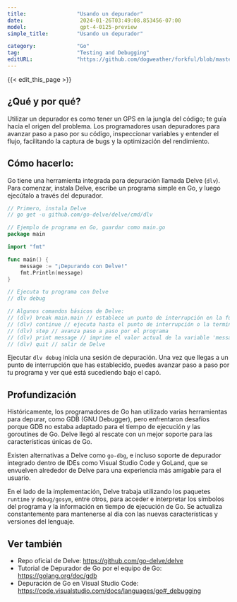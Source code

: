 ```yaml
---
title:                "Usando un depurador"
date:                  2024-01-26T03:49:08.853456-07:00
model:                 gpt-4-0125-preview
simple_title:         "Usando un depurador"

category:             "Go"
tag:                  "Testing and Debugging"
editURL:              "https://github.com/dogweather/forkful/blob/master/content/es/go/using-a-debugger.md"
---
```


{{< edit_this_page >}}

## ¿Qué y por qué?
Utilizar un depurador es como tener un GPS en la jungla del código; te guía hacia el origen del problema. Los programadores usan depuradores para avanzar paso a paso por su código, inspeccionar variables y entender el flujo, facilitando la captura de bugs y la optimización del rendimiento.

## Cómo hacerlo:
Go tiene una herramienta integrada para depuración llamada Delve (`dlv`). Para comenzar, instala Delve, escribe un programa simple en Go, y luego ejecútalo a través del depurador.

```Go
// Primero, instala Delve
// go get -u github.com/go-delve/delve/cmd/dlv

// Ejemplo de programa en Go, guardar como main.go
package main

import "fmt"

func main() {
    message := "¡Depurando con Delve!"
    fmt.Println(message)
}

// Ejecuta tu programa con Delve
// dlv debug

// Algunos comandos básicos de Delve:
// (dlv) break main.main // establece un punto de interrupción en la función main
// (dlv) continue // ejecuta hasta el punto de interrupción o la terminación del programa
// (dlv) step // avanza paso a paso por el programa
// (dlv) print message // imprime el valor actual de la variable 'message'
// (dlv) quit // salir de Delve
```

Ejecutar `dlv debug` inicia una sesión de depuración. Una vez que llegas a un punto de interrupción que has establecido, puedes avanzar paso a paso por tu programa y ver qué está sucediendo bajo el capó.

## Profundización
Históricamente, los programadores de Go han utilizado varias herramientas para depurar, como GDB (GNU Debugger), pero enfrentaron desafíos porque GDB no estaba adaptado para el tiempo de ejecución y las goroutines de Go. Delve llegó al rescate con un mejor soporte para las características únicas de Go.

Existen alternativas a Delve como `go-dbg`, e incluso soporte de depurador integrado dentro de IDEs como Visual Studio Code y GoLand, que se envuelven alrededor de Delve para una experiencia más amigable para el usuario.

En el lado de la implementación, Delve trabaja utilizando los paquetes `runtime` y `debug/gosym`, entre otros, para acceder e interpretar los símbolos del programa y la información en tiempo de ejecución de Go. Se actualiza constantemente para mantenerse al día con las nuevas características y versiones del lenguaje.

## Ver también
- Repo oficial de Delve: https://github.com/go-delve/delve
- Tutorial de Depurador de Go por el equipo de Go: https://golang.org/doc/gdb
- Depuración de Go en Visual Studio Code: https://code.visualstudio.com/docs/languages/go#_debugging
